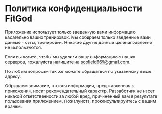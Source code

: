 # Политика конфиденциальности FitGod

Приложение использует только введенную вами информацию касательно ваших тренировок.
Мы собираем только введенные вами данные - сеты, тренировки. Никакие другие данные целенаправленно не используются.

Если вы хотите, чтобы мы удалили вашу информацию с наших серверов, пожалуйста напишите на scofield665@gmail.com.

По любым вопросам так же можете обращаться по указанному выше адресу.

Обращаем внимание, что вся информация, представленная в приложении, носит рекомендательный характер. Разработчик не несет никакой ответственности за любой вред, причиненный вам в результате пользования приложением.
Пожалуйста, проконсультируйтесь с вашим врачем.
